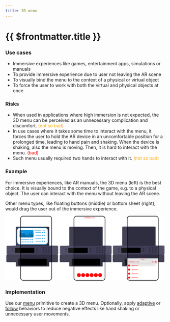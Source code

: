 ```yaml
---
title: 3D menu
---
```


# {{ $frontmatter.title }}

### Use cases

- Immersive experiences like games, entertainment apps, simulations or manuals
- To provide immersive experience due to user not leaving the AR scene
- To visually bind the menu to the context of a physical or virtual object
- To force the user to work with both the virtual and physical objects at once

### Risks

- When used in applications where high immersion is not expected, the 3D menu can be perceived as an unnecessary
  complication and discomfort. <span style="color: orange">(not so bad)</span>
- In use cases where it takes some time to interact with the menu, it forces the user to hold the AR device in an
  uncomfortable position for a prolonged time, leading to hand pain and shaking. When the device is shaking, also the menu
  is moving. Then, it is hard to interact with the menu. <span style="color: red">(bad)</span>
- Such menu usually required two hands to interact with it. <span style="color: orange">(not so bad)</span>

### Example

For immersive experiences, like AR manuals, the 3D menu (left) is the best choice. It is visually bound to the context of the game, e.g. to
a physical object. The user can interact with the menu without leaving the AR scene.

Other menu types, like floating buttons (middle) or bottom sheet (right), would drag the user out of the immersive
experience.

<picture>
    <source srcset="../assets/guidelines/3D-menu/Mobile.svg" media="(max-width: 576px)">
    <img src="../assets/guidelines/3D-menu/Desktop.svg" alt="" class="do-dont-picture">
</picture>

### Implementation

Use our [menu](/ar-vr-primitives/menu) primitive to create a 3D menu.
Optionally, apply [adaptive](/guidelines/adaptive) or [follow](/guidelines/follow) behaviors to reduce negative effects
like hand shaking or unnecessary user movements.
